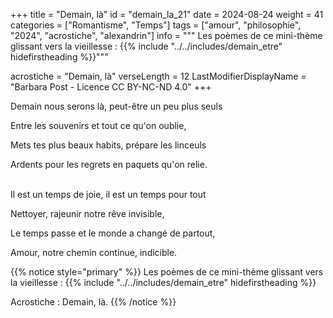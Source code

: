 +++
title = "Demain, là"
id = "demain_la_21"
date = 2024-08-24
weight = 41
categories = ["Romantisme", "Temps"]
tags = ["amour", "philosophie", "2024", "acrostiche", "alexandrin"]
info = """
Les poèmes de ce mini-thème glissant vers la vieillesse :
{{% include "../../includes/demain_etre" hidefirstheading %}}"""

acrostiche = "Demain, là"
verseLength = 12
LastModifierDisplayName = "Barbara Post - Licence CC BY-NC-ND 4.0"
+++

Demain nous serons là, peut-être un peu plus seuls

Entre les souvenirs et tout ce qu'on oublie,

Mets tes plus beaux habits, prépare les linceuls

Ardents pour les regrets en paquets qu'on relie.

 \
Il est un temps de joie, il est un temps pour tout

Nettoyer, rajeunir notre rêve invisible,

Le temps passe et le monde a changé de partout,

Amour, notre chemin continue, indicible.

{{% notice style="primary" %}}
Les poèmes de ce mini-thème glissant vers la vieillesse :
{{% include "../../includes/demain_etre" hidefirstheading %}}

Acrostiche : Demain, là.
{{% /notice %}}
